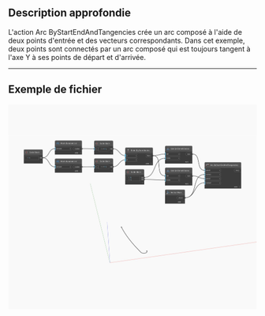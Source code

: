 ## Description approfondie
L'action Arc ByStartEndAndTangencies crée un arc composé à l'aide de deux points d'entrée et des vecteurs correspondants. Dans cet exemple, deux points sont connectés par un arc composé qui est toujours tangent à l'axe Y à ses points de départ et d'arrivée.
___
## Exemple de fichier

![ByStartEndAndTangencies](./Autodesk.DesignScript.Geometry.Arc.ByStartEndAndTangencies_img.jpg)

